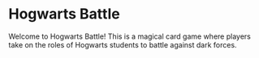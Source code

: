 # Hogwarts Battle

Welcome to Hogwarts Battle! This is a magical card game where players take on the roles of Hogwarts students to battle against dark forces.
